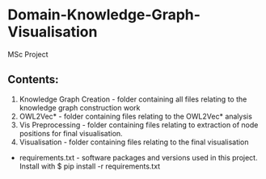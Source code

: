 # Domain-Knowledge-Graph-Visualisation
 MSc Project
 
 ## Contents:
 1. Knowledge Graph Creation - folder containing all files relating to the knowledge graph construction work
 2. OWL2Vec* - folder containing files relating to the OWL2Vec* analysis
 3. Vis Preprocessing - folder containing files relating to extraction of node positions for final visualisation.
 4. Visualisation - folder containing files relating to the final visualisation
 
 * requirements.txt - software packages and versions used in this project. Install with $ pip install -r requirements.txt
